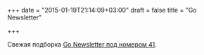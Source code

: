 +++
date = "2015-01-19T21:14:09+03:00"
draft = false
title = "Go Newsletter"

+++

<p>Свежая подборка&nbsp;<a href="http://golangweekly.com/issues/41">Go Newsletter под номером 41</a>.</p>

